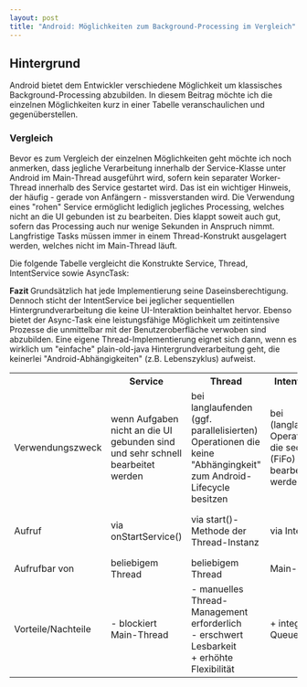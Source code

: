```yaml
---
layout: post
title: "Android: Möglichkeiten zum Background-Processing im Vergleich"
---
```




## Hintergrund

Android bietet dem Entwickler verschiedene Möglichkeit um klassisches Background-Processing abzubilden.
In diesem Beitrag möchte ich die einzelnen Möglichkeiten kurz in einer Tabelle veranschaulichen und gegenüberstellen.

### Vergleich

Bevor es zum Vergleich der einzelnen Möglichkeiten geht möchte ich noch anmerken, dass jegliche Verarbeitung innerhalb der Service-Klasse unter Android im Main-Thread ausgeführt wird, sofern kein separater Worker-Thread innerhalb des Service gestartet wird. Das ist ein wichtiger Hinweis, der häufig - gerade von Anfängern - missverstanden wird. Die Verwendung eines "rohen" Service ermöglicht lediglich jegliches Processing, welches nicht an die UI gebunden ist zu bearbeiten. Dies klappt soweit auch gut, sofern das Processing auch nur wenige Sekunden in Anspruch nimmt.
Langfristige Tasks müssen immer in einem Thread-Konstrukt ausgelagert werden, welches nicht im Main-Thread läuft.

Die folgende Tabelle vergleicht die Konstrukte Service, Thread, IntentService sowie AsyncTask:

<table>
<tr>
   <th>&nbsp;</th>
   <th>Service</th>
   <th>Thread</th>
   <th>IntentService</th>
   <th>AsyncTask</th>
</tr>
<tr>
  <td>Verwendungszweck</td>
  <td>wenn Aufgaben nicht an die UI gebunden sind und sehr schnell bearbeitet werden</td>
  <td>bei langlaufenden (ggf. parallelisierten) Operationen die keine "Abhängingkeit" zum Android-Lifecycle besitzen</td>
  <td>bei (langlaufenden) Operationen die sequentiell (FiFo) bearbeitet werden soll</td>
  <td>bei (langlaufenden) Operationen die Kommunikation mit Main-Thread erfordern</td>
</tr>

<tr>
  <td>Aufruf</td>
  <td>via onStartService()</td>
  <td>via start()-Methode der Thread-Instanz</td>
  <td>via Intent</td>
  <td>via execute()-Methode der jeweiligen Instanz</td>
</tr>

<tr>
  <td>Aufrufbar von</td>
  <td>beliebigem Thread</td>
  <td>beliebigem Thread</td>
  <td>Main-Thread</td>
  <td>Main-Thread</td>
</tr>

<tr>
  <td>Vorteile/Nachteile</td>
  <td>- blockiert Main-Thread</td>
  <td>- manuelles Thread-Management erforderlich<br>- erschwert Lesbarkeit<br>+ erhöhte Flexibilität</td>
  <td>+ integriert Queueing</td>
  <td>- eine Instanz kann nur einmal aufgerufen werden</td>
</tr>


<strong> Fazit </strong>
Grundsätzlich hat jede Implementierung seine Daseinsberechtigung. Dennoch sticht der IntentService bei jeglicher sequentiellen Hintergrundverarbeitung die keine UI-Interaktion beinhaltet hervor.
Ebenso bietet der Async-Task eine leistungsfähige Möglichkeit um zeitintensive Prozesse die unmittelbar mit der Benutzeroberfläche verwoben sind abzubilden.
Eine eigene Thread-Implementierung eignet sich dann, wenn es wirklich um "einfache" plain-old-java Hintergrundverarbeitung geht, die keinerlei "Android-Abhängigkeiten" (z.B. Lebenszyklus) aufweist.
